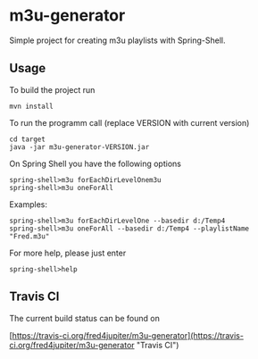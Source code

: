 # m3u-generator #

Simple project for creating m3u playlists with Spring-Shell.

## Usage ##

To build the project run

    mvn install

To run the programm call (replace VERSION with current version)

    cd target
    java -jar m3u-generator-VERSION.jar

On Spring Shell you have the following options

    spring-shell>m3u forEachDirLevelOnem3u
    spring-shell>m3u oneForAll
    
Examples:

    spring-shell>m3u forEachDirLevelOne --basedir d:/Temp4
    spring-shell>m3u oneForAll --basedir d:/Temp4 --playlistName "Fred.m3u"

For more help, please just enter

    spring-shell>help

## Travis CI ##

The current build status can be found on

[https://travis-ci.org/fred4jupiter/m3u-generator](https://travis-ci.org/fred4jupiter/m3u-generator "Travis CI")